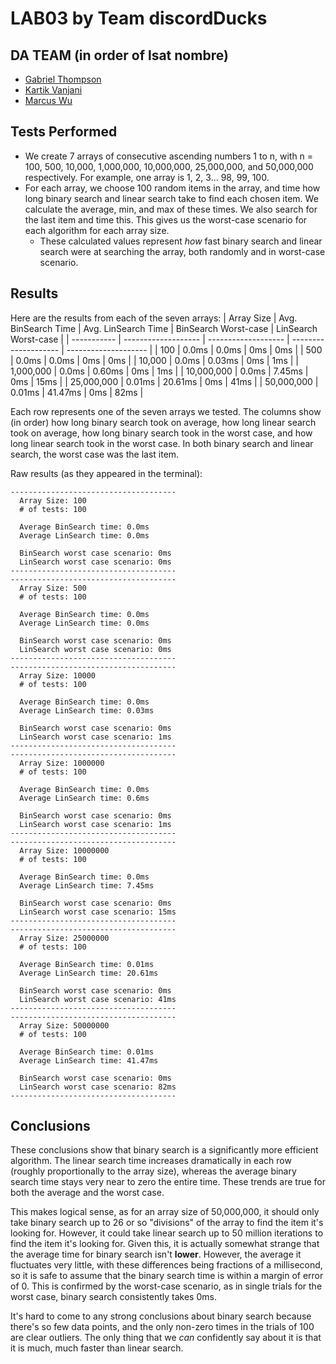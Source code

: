 # LAB03 by Team discordDucks

## DA TEAM (in order of lsat nombre)
 - [Gabriel Thompson](https://www.github.com/gthompson30)
 - [Kartik Vanjani](https://www.github.com/NYG-Kartik)
 - [Marcus Wu](https://www.github.com/mwoi)

## Tests Performed
 - We create 7 arrays of consecutive ascending numbers 1 to n, with n = 100, 500, 10,000, 1,000,000, 10,000,000, 25,000,000, and 50,000,000 respectively. For example, one array is 1, 2, 3... 98, 99, 100.
 - For each array, we choose 100 random items in the array, and time how long binary search and linear search take to find each chosen item. We calculate the average, min, and max of these times. We also search for the last item and time this. This gives us the worst-case scenario for each algorithm for each array size.
    - These calculated values represent *how* fast binary search and linear search were at searching the array, both randomly and in worst-case scenario.

## Results

Here are the results from each of the seven arrays:
| Array Size  | Avg. BinSearch Time | Avg. LinSearch Time | BinSearch Worst-case | LinSearch Worst-case |
| ----------- | ------------------- | ------------------- | -------------------- | -------------------- |
| 100         | 0.0ms               | 0.0ms               | 0ms                  | 0ms                  |
| 500         | 0.0ms               | 0.0ms               | 0ms                  | 0ms                  |
| 10,000      | 0.0ms               | 0.03ms              | 0ms                  | 1ms                  |
| 1,000,000   | 0.0ms               | 0.60ms              | 0ms                  | 1ms                  |
| 10,000,000  | 0.0ms               | 7.45ms              | 0ms                  | 15ms                 |
| 25,000,000  | 0.01ms              | 20.61ms             | 0ms                  | 41ms                 |
| 50,000,000  | 0.01ms              | 41.47ms             | 0ms                  | 82ms                 |

Each row represents one of the seven arrays we tested. The columns show (in order) how long binary search took on average, how long linear search took on average, how long binary search took in the worst case, and how long linear search took in the worst case. In both binary search and linear search, the worst case was the last item.

Raw results (as they appeared in the terminal):
```
-------------------------------------
  Array Size: 100
  # of tests: 100

  Average BinSearch time: 0.0ms
  Average LinSearch time: 0.0ms

  BinSearch worst case scenario: 0ms
  LinSearch worst case scenario: 0ms
-------------------------------------
-------------------------------------
  Array Size: 500
  # of tests: 100

  Average BinSearch time: 0.0ms
  Average LinSearch time: 0.0ms

  BinSearch worst case scenario: 0ms
  LinSearch worst case scenario: 0ms
-------------------------------------
-------------------------------------
  Array Size: 10000
  # of tests: 100

  Average BinSearch time: 0.0ms
  Average LinSearch time: 0.03ms

  BinSearch worst case scenario: 0ms
  LinSearch worst case scenario: 1ms
-------------------------------------
-------------------------------------
  Array Size: 1000000
  # of tests: 100

  Average BinSearch time: 0.0ms
  Average LinSearch time: 0.6ms

  BinSearch worst case scenario: 0ms
  LinSearch worst case scenario: 1ms
-------------------------------------
-------------------------------------
  Array Size: 10000000
  # of tests: 100

  Average BinSearch time: 0.0ms
  Average LinSearch time: 7.45ms

  BinSearch worst case scenario: 0ms
  LinSearch worst case scenario: 15ms
-------------------------------------
-------------------------------------
  Array Size: 25000000
  # of tests: 100

  Average BinSearch time: 0.01ms
  Average LinSearch time: 20.61ms

  BinSearch worst case scenario: 0ms
  LinSearch worst case scenario: 41ms
-------------------------------------
-------------------------------------
  Array Size: 50000000
  # of tests: 100

  Average BinSearch time: 0.01ms
  Average LinSearch time: 41.47ms

  BinSearch worst case scenario: 0ms
  LinSearch worst case scenario: 82ms
-------------------------------------
```

## Conclusions

These conclusions show that binary search is a significantly more efficient algorithm. The linear search time increases dramatically in each row (roughly proportionally to the array size), whereas the average binary search time stays very near to zero the entire time. These trends are true for both the average and the worst case.

This makes logical sense, as for an array size of 50,000,000, it should only take binary search up to 26 or so "divisions" of the array to find the item it's looking for. However, it could take linear search up to 50 million iterations to find the item it's looking for. Given this, it is actually somewhat strange that the average time for binary search isn't **lower**. However, the average it fluctuates very little, with these differences being fractions of a millisecond, so it is safe to assume that the binary search time is within a margin of error of 0. This is confirmed by the worst-case scenario, as in single trials for the worst case, binary search consistently takes 0ms.

It's hard to come to any strong conclusions about binary search because there's so few data points, and the only non-zero times in the trials of 100 are clear outliers. The only thing that we *can* confidently say about it is that it is much, much faster than linear search.
